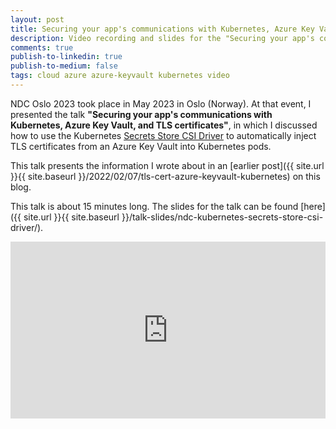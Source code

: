 ```yaml
---
layout: post
title: Securing your app's communications with Kubernetes, Azure Key Vault, and TLS certificates
description: Video recording and slides for the "Securing your app's communications with Kubernetes, Azure Key Vault, and TLS certificates" talk I presented at NDC Oslo 2023
comments: true
publish-to-linkedin: true
publish-to-medium: false
tags: cloud azure azure-keyvault kubernetes video
---
```


NDC Oslo 2023 took place in May 2023 in Oslo (Norway). At that event, I presented the talk **"Securing your app's communications with Kubernetes, Azure Key Vault, and TLS certificates"**, in which I discussed how to use the Kubernetes [Secrets Store CSI Driver](https://secrets-store-csi-driver.sigs.k8s.io) to automatically inject TLS certificates from an Azure Key Vault into Kubernetes pods.

This talk presents the information I wrote about in an [earlier post]({{ site.url }}{{ site.baseurl }}/2022/02/07/tls-cert-azure-keyvault-kubernetes) on this blog.

This talk is about 15 minutes long. The slides for the talk can be found [here]({{ site.url }}{{ site.baseurl }}/talk-slides/ndc-kubernetes-secrets-store-csi-driver/).

<style>.embed-container { position: relative; padding-bottom: 56.25%; height: 0; overflow: hidden; max-width: 100%; } .embed-container iframe, .embed-container object, .embed-container embed { position: absolute; top: 0; left: 0; width: 100%; height: 100%; }</style><div class='embed-container'><iframe src="https://www.youtube.com/embed/Av2OrTgEh-g" frameborder='0' allow="accelerometer; autoplay; clipboard-write; encrypted-media; gyroscope; picture-in-picture" allowfullscreen></iframe></div>
 